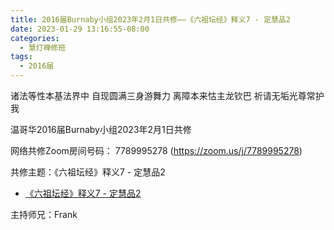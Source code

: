 ```yaml
---
title: 2016届Burnaby小组2023年2月1日共修——《六祖坛经》释义7 - 定慧品2
date: 2023-01-29 13:16:55-08:00
categories:
  - 慧灯禅修班
tags:
  - 2016届
---
```

诸法等性本基法界中 自现圆满三身游舞力 离障本来怙主龙钦巴 祈请无垢光尊常护我

温哥华2016届Burnaby小组2023年2月1日共修

网络共修Zoom房间号码： 7789995278 (<https://zoom.us/j/7789995278>)

共修主题：《六祖坛经》释义7 - 定慧品2

* [《六祖坛经》释义7 - 定慧品2](https://www.youtube.com/watch?v=K41AdxDBNLM&list=PLQU9iXcMduTcVfoDnMH8N_JMqPaUQMzr7&index=7&ab_channel=%E6%85%A7%E7%81%AF%E4%B9%8B%E5%85%89%E7%BD%91%E7%AB%99)


主持师兄：Frank

